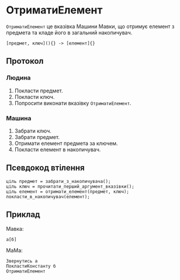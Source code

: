 # ОтриматиЕлемент

`ОтриматиЕлемент` <keyword>це</keyword> вказівка <subject>Машини Мавки</subject>, що отримує елемент з предмета та кладе
його в загальний накопичувач.

```
[предмет, ключ](){} -> [елемент]{}
```

## Протокол

### Людина

1. Покласти предмет.
2. Покласти ключ.
3. Попросити виконати вказівку `ОтриматиЕлемент`.

### Машина

1. Забрати ключ.
2. Забрати предмет.
3. Отримати елемент предмета за ключем.
4. Покласти елемент в накопичувач.

## Псевдокод втілення

```ціль
ціль предмет = забрати_з_накопичувача();
ціль ключ = прочитати_перший_аргумент_вказівки();   
ціль елемент = отримати_елемент(предмет, ключ);
покласти_в_накопичувач(елемент);
```

## Приклад

<subject>Мавка</subject>:

```мавка
а[б]
```

<subject>МаМа</subject>:

```мама
Звернутись а
ПокластиКонстанту б
ОтриматиЕлемент
```